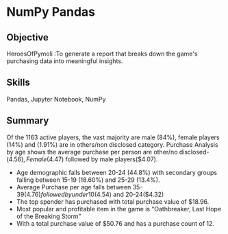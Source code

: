 # NumPy Pandas
## Objective
HeroesOfPymoli :To generate a report that breaks down the game's purchasing data into meaningful insights.

## Skills
Pandas, Jupyter Notebook, NumPy

## Summary

Of the 1163 active players, the vast majority are male (84%), female players (14%) and (1.91%) are in others/non disclosed category.
Purchase Analysis by age shows the  average purchase per person are other/no disclosed-($4.56),Female($4.47) followed by male players($4.07).
- Age demographic falls between 20-24 (44.8%) with secondary groups falling between 15-19 (18.60%) and 25-29 (13.4%).  
- Average Purchase per age falls between 35-39($4.76) followed by under 10($4.54) and 20-24($4.32)
- The top spender has purchased with total purchase value of $18.96.
- Most popular and profitable item in the game is “Oathbreaker, Last Hope of the Breaking Storm”
- With a total purchase value of $50.76 and has a purchase count of 12.
